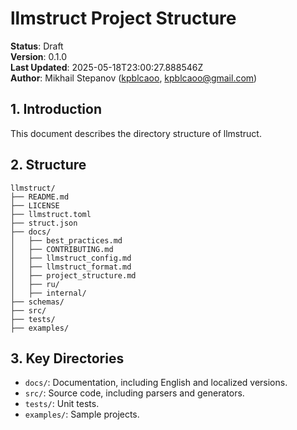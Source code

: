 # llmstruct Project Structure

**Status**: Draft  
**Version**: 0.1.0  
**Last Updated**: 2025-05-18T23:00:27.888546Z  
**Author**: Mikhail Stepanov ([kpblcaoo](https://github.com/kpblcaoo), kpblcaoo@gmail.com)

## 1. Introduction

This document describes the directory structure of llmstruct.

## 2. Structure

```
llmstruct/
├── README.md
├── LICENSE
├── llmstruct.toml
├── struct.json
├── docs/
│   ├── best_practices.md
│   ├── CONTRIBUTING.md
│   ├── llmstruct_config.md
│   ├── llmstruct_format.md
│   ├── project_structure.md
│   ├── ru/
│   ├── internal/
├── schemas/
├── src/
├── tests/
├── examples/
```

## 3. Key Directories

- `docs/`: Documentation, including English and localized versions.
- `src/`: Source code, including parsers and generators.
- `tests/`: Unit tests.
- `examples/`: Sample projects.
